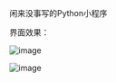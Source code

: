 闲来没事写的Python小程序

界面效果：




![image](https://github.com/QiaoKes/Campus-network-login-tool/blob/master/image/1.png)














![image](https://github.com/QiaoKes/Campus-network-login-tool/blob/master/image/2.png)
